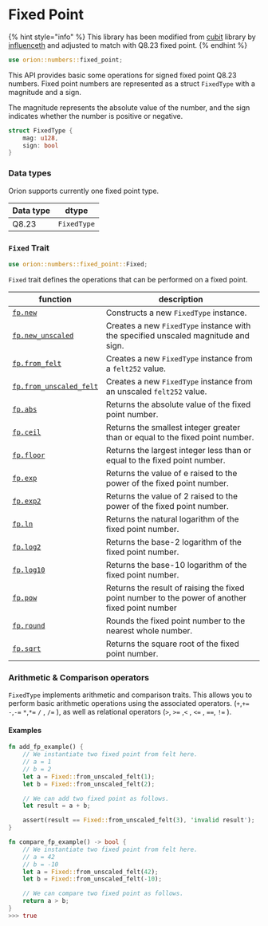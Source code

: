 # Fixed Point

{% hint style="info" %}
This library has been modified from [cubit](https://github.com/influenceth/cubit) library by [influenceth](https://github.com/influenceth) and adjusted to match with Q8.23 fixed point.
{% endhint %}

```rust
use orion::numbers::fixed_point;
```

This API provides basic some operations for signed fixed point Q8.23 numbers. Fixed point numbers are represented as a struct `FixedType` with a magnitude and a sign.

The magnitude represents the absolute value of the number, and the sign indicates whether the number is positive or negative.

```rust
struct FixedType {
    mag: u128,
    sign: bool
}
```

### Data types

Orion supports currently one fixed point type.

| Data type | dtype       |
| --------- | ----------- |
| Q8.23     | `FixedType` |

### **`Fixed` Trait**

```rust
use orion::numbers::fixed_point::Fixed;
```

`Fixed` trait defines the operations that can be performed on a fixed point.

| function                                            | description                                                                                     |
| --------------------------------------------------- | ----------------------------------------------------------------------------------------------- |
| [`fp.new`](fp.new.md)                               | Constructs a new `FixedType` instance.                                                          |
| [`fp.new_unscaled`](fp.new_unscaled.md)             | Creates a new `FixedType` instance with the specified unscaled magnitude and sign.              |
| [`fp.from_felt`](fp.from_felt.md)                   | Creates a new `FixedType` instance from a `felt252` value.                                      |
| [`fp.from_unscaled_felt`](fp.from_unscaled_felt.md) | Creates a new `FixedType` instance from an unscaled `felt252` value.                            |
| [`fp.abs`](fp.abs.md)                               | Returns the absolute value of the fixed point number.                                           |
| [`fp.ceil`](fp.ceil.md)                             | Returns the smallest integer greater than or equal to the fixed point number.                   |
| [`fp.floor`](fp.floor.md)                           | Returns the largest integer less than or equal to the fixed point number.                       |
| [`fp.exp`](fp.exp.md)                               | Returns the value of e raised to the power of the fixed point number.                           |
| [`fp.exp2`](fp.exp2.md)                             | Returns the value of 2 raised to the power of the fixed point number.                           |
| [`fp.ln`](fp.ln.md)                                 | Returns the natural logarithm of the fixed point number.                                        |
| [`fp.log2`](fp.log2.md)                             | Returns the base-2 logarithm of the fixed point number.                                         |
| [`fp.log10`](fp.log10.md)                           | Returns the base-10 logarithm of the fixed point number.                                        |
| [`fp.pow`](fp.pow.md)                               | Returns the result of raising the fixed point number to the power of another fixed point number |
| [`fp.round`](fp.round.md)                           | Rounds the fixed point number to the nearest whole number.                                      |
| [`fp.sqrt`](fp.sqrt.md)                             | Returns the square root of the fixed point number.                                              |

### Arithmetic & Comparison operators

`FixedType` implements arithmetic and comparison traits. This allows you to perform basic arithmetic operations using the associated operators. (`+`,`+=` `-`,`-=` `*`,`*=` `/` , `/=` ), as well as relational operators (`>`, `>=` ,`<` , `<=` , `==`, `!=` ).

#### Examples

```rust
fn add_fp_example() {
    // We instantiate two fixed point from felt here.
    // a = 1
    // b = 2
    let a = Fixed::from_unscaled_felt(1);
    let b = Fixed::from_unscaled_felt(2);

    // We can add two fixed point as follows.
    let result = a + b;

    assert(result == Fixed::from_unscaled_felt(3), 'invalid result');
}
```

```rust
fn compare_fp_example() -> bool {
    // We instantiate two fixed point from felt here.
    // a = 42
    // b = -10
    let a = Fixed::from_unscaled_felt(42);
    let b = Fixed::from_unscaled_felt(-10);

    // We can compare two fixed point as follows.
    return a > b;
}
>>> true
```
